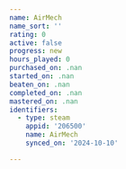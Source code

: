 ```yaml
---
name: AirMech
name_sort: ''
rating: 0
active: false
progress: new
hours_played: 0
purchased_on: .nan
started_on: .nan
beaten_on: .nan
completed_on: .nan
mastered_on: .nan
identifiers:
  - type: steam
    appid: '206500'
    name: AirMech
    synced_on: '2024-10-10'

---
```

